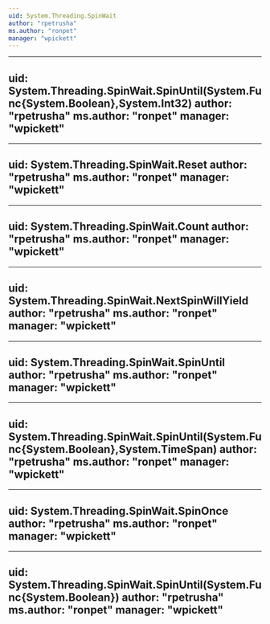 ```yaml
---
uid: System.Threading.SpinWait
author: "rpetrusha"
ms.author: "ronpet"
manager: "wpickett"
---
```


---
uid: System.Threading.SpinWait.SpinUntil(System.Func{System.Boolean},System.Int32)
author: "rpetrusha"
ms.author: "ronpet"
manager: "wpickett"
---

---
uid: System.Threading.SpinWait.Reset
author: "rpetrusha"
ms.author: "ronpet"
manager: "wpickett"
---

---
uid: System.Threading.SpinWait.Count
author: "rpetrusha"
ms.author: "ronpet"
manager: "wpickett"
---

---
uid: System.Threading.SpinWait.NextSpinWillYield
author: "rpetrusha"
ms.author: "ronpet"
manager: "wpickett"
---

---
uid: System.Threading.SpinWait.SpinUntil
author: "rpetrusha"
ms.author: "ronpet"
manager: "wpickett"
---

---
uid: System.Threading.SpinWait.SpinUntil(System.Func{System.Boolean},System.TimeSpan)
author: "rpetrusha"
ms.author: "ronpet"
manager: "wpickett"
---

---
uid: System.Threading.SpinWait.SpinOnce
author: "rpetrusha"
ms.author: "ronpet"
manager: "wpickett"
---

---
uid: System.Threading.SpinWait.SpinUntil(System.Func{System.Boolean})
author: "rpetrusha"
ms.author: "ronpet"
manager: "wpickett"
---
